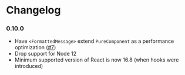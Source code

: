 
Changelog
=========

### 0.10.0
 - Have `<FormattedMessage>` extend `PureComponent` as a performance
   optimization ([#7](https://github.com/ultraq/react-icu-message-formatter/issues/7))
 - Drop support for Node 12
 - Minimum supported version of React is now 16.8 (when hooks were introduced)
